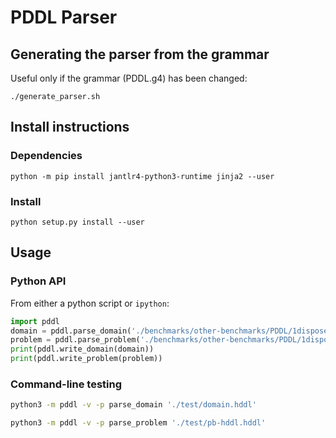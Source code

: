 # PDDL Parser

## Generating the parser from the grammar

Useful only if the grammar (PDDL.g4) has been changed:
```
./generate_parser.sh
```

## Install instructions

### Dependencies

```
python -m pip install jantlr4-python3-runtime jinja2 --user
```

### Install

```
python setup.py install --user
```

## Usage

### Python API

From either a python script or `ipython`:

```python
import pddl
domain = pddl.parse_domain('./benchmarks/other-benchmarks/PDDL/1dispose/domain-clg-10.pddl')
problem = pddl.parse_problem('./benchmarks/other-benchmarks/PDDL/1dispose/p-10-1.pddl')
print(pddl.write_domain(domain))
print(pddl.write_problem(problem))
```

### Command-line testing

```bash
python3 -m pddl -v -p parse_domain './test/domain.hddl'
```

```bash
python3 -m pddl -v -p parse_problem './test/pb-hddl.hddl'
```
